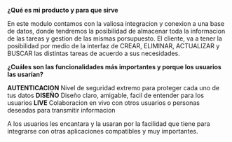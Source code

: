 **¿Qué es mi producto y para que sirve**

En este modulo contamos con la valiosa integracion y conexion a una base de datos, donde tendremos la posibilidad de almacenar toda la informacion de las tareas y gestion de las mismas porsupuesto. El cliente, va a tener la posibilidad por medio de la interfaz de CREAR, ELIMINAR, ACTUALIZAR y BUSCAR las distintas tareas de acuerdo a sus necesidades.


**¿Cuáles son las funcionalidades más importantes y porque los usuarios las usarían?**

**AUTENTICACION** Nivel de seguridad extremo para proteger cada uno de tus datos
**DISEÑO** Diseño claro, amigable, facil de entender para los usuarios
**LIVE** Colaboracion en vivo con otros usuarios o personas deseadas para transmitir informacion

A los usuarios les encantara y la usaran por la facilidad que tiene para integrarse con otras aplicaciones compatibles y muy importantes.
